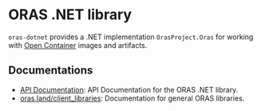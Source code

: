 # ORAS .NET library

`oras-dotnet` provides a .NET implementation `OrasProject.Oras` for working with [Open Container](https://opencontainers.org/) images and artifacts.

## Documentations

- [API Documentation](https://oras-project.github.io/oras-dotnet/api/): API Documentation for the ORAS .NET library.
- [oras.land/client_libraries](https://oras.land/client_libraries/): Documentation for general ORAS libraries.